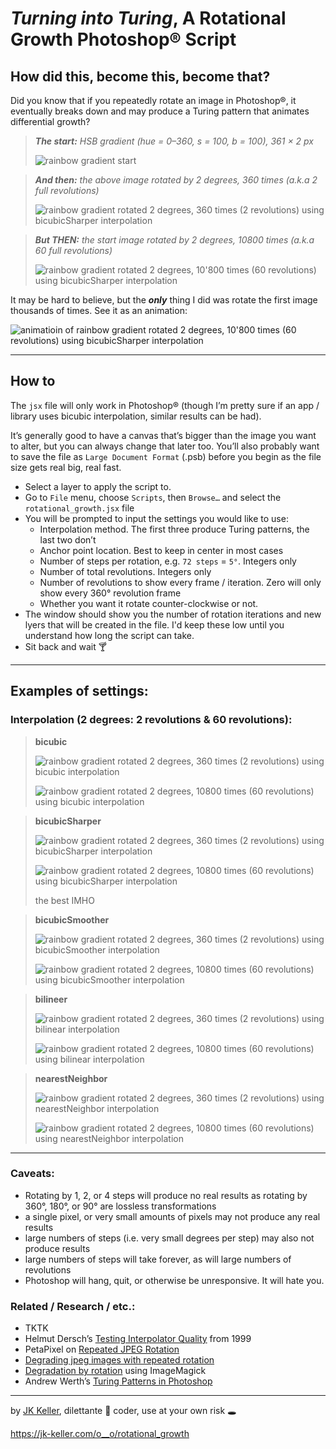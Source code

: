 # *Turning into Turing*, A Rotational Growth Photoshop® Script

## How did this, become this, become that?

Did you know that if you repeatedly rotate an image in Photoshop®, it eventually breaks down and may produce a Turing pattern that animates differential growth?

> ***The start:** HSB gradient (hue = 0–360, s = 100, b = 100), 361 × 2 px*
> 
> ![rainbow gradient start](zzz--example_images/hsb_361x2_rainbow-start.png)

> ***And then:** the above image rotated by 2 degrees, 360 times (a.k.a 2 full revolutions)*
> 
> ![rainbow gradient rotated 2 degrees, 360 times (2 revolutions) using bicubicSharper interpolation](zzz--example_images/hsb_361x2_rainbow-2deg-2rev-bicubicsharper.png)

> ***But THEN:** the start image rotated by 2 degrees, 10800 times (a.k.a 60 full revolutions)*
> 
> ![rainbow gradient rotated 2 degrees, 10'800 times (60 revolutions) using bicubicSharper interpolation](zzz--example_images/hsb_361x2_rainbow-2deg-60rev-bicubicsharper.png)

It may be hard to believe, but the ***only*** thing I did was rotate the first image thousands of times. See it as an animation:

![animatioin of rainbow gradient rotated 2 degrees, 10'800 times (60 revolutions) using bicubicSharper interpolation](zzz--example_images/hsb_361x2_rainbow-2deg-60rev-bicubicsharper-reduced.gif)

---

## How to

The `jsx` file will only work in Photoshop® (though I’m pretty sure if an app / library uses bicubic interpolation, similar results can be had).

It’s generally good to have a canvas that’s bigger than the image you want to alter, but you can always change that later too. You’ll also probably want to save the file as `Large Document Format` (.psb) before you begin as the file size gets real big, real fast.

- Select a layer to apply the script to.
- Go to `File` menu, choose `Scripts`, then `Browse…` and select the `rotational_growth.jsx` file
- You will be prompted to input the settings you would like to use:
    - Interpolation method. The first three produce Turing patterns, the last two don’t
    - Anchor point location. Best to keep in center in most cases
    - Number of steps per rotation, e.g. `72 steps` = `5°`. Integers only
    - Number of total revolutions. Integers only
    - Number of revolutions to show every frame / iteration. Zero will only show every 360° revolution frame
    - Whether you want it rotate counter-clockwise or not.
- The window should show you the number of rotation iterations and new lyers that will be created in the file. I'd keep these low until you understand how long the script can take.
- Sit back and wait 🍸

---

## Examples of settings:

### Interpolation (2 degrees: 2 revolutions & 60 revolutions):

> **bicubic**
>
> ![rainbow gradient rotated 2 degrees, 360 times (2 revolutions) using bicubic interpolation](zzz--example_images/hsb_361x2_rainbow-2deg-2rev-bicubic.png)
>
> ![rainbow gradient rotated 2 degrees, 10800 times (60 revolutions) using bicubic interpolation](zzz--example_images/hsb_361x2_rainbow-2deg-60rev-bicubic.png)

> **bicubicSharper**
>
> ![rainbow gradient rotated 2 degrees, 360 times (2 revolutions) using bicubicSharper interpolation](zzz--example_images/hsb_361x2_rainbow-2deg-2rev-bicubicsharper.png)
>
> ![rainbow gradient rotated 2 degrees, 10800 times (60 revolutions) using bicubicSharper interpolation](zzz--example_images/hsb_361x2_rainbow-2deg-60rev-bicubicsharper.png)
>
> the best IMHO

> **bicubicSmoother**
>
> ![rainbow gradient rotated 2 degrees, 360 times (2 revolutions) using bicubicSmoother interpolation](zzz--example_images/hsb_361x2_rainbow-2deg-2rev-bicubicsmoother.png)
>
> ![rainbow gradient rotated 2 degrees, 10800 times (60 revolutions) using bicubicSmoother interpolation](zzz--example_images/hsb_361x2_rainbow-2deg-60rev-bicubicsmoother.png)

> **bilineer**
>
> ![rainbow gradient rotated 2 degrees, 360 times (2 revolutions) using bilinear interpolation](zzz--example_images/hsb_361x2_rainbow-2deg-2rev-bilinear.png)
>
> ![rainbow gradient rotated 2 degrees, 10800 times (60 revolutions) using bilinear interpolation](zzz--example_images/hsb_361x2_rainbow-2deg-60rev-bilinear.png)

> **nearestNeighbor**
>
> ![rainbow gradient rotated 2 degrees, 360 times (2 revolutions) using nearestNeighbor interpolation](zzz--example_images/hsb_361x2_rainbow-2deg-2rev-nearestneighbor.png)
>
> ![rainbow gradient rotated 2 degrees, 10800 times (60 revolutions) using nearestNeighbor interpolation](zzz--example_images/hsb_361x2_rainbow-2deg-60rev-nearestneighbor.png)

---

### Caveats:

- Rotating by 1, 2, or 4 steps will produce no real results as rotating by 360°, 180°, or 90° are lossless transformations
- a single pixel, or very small amounts of pixels may not produce any real results
- large numbers of steps (i.e. very small degrees per step) may also not produce results
- large numbers of steps will take forever, as will large numbers of revolutions
- Photoshop will hang, quit, or otherwise be unresponsive. It will hate you.

### Related / Research / etc.:

- TKTK
- Helmut Dersch’s [Testing Interpolator Quality](https://www.panotools.org/dersch/interpolator/interpolator.html) from 1999
- PetaPixel on [Repeated JPEG Rotation](https://petapixel.com/2012/08/14/why-you-should-always-rotate-original-jpeg-photos-losslessly/)
- [Degrading jpeg images with repeated rotation](https://oioiiooixiii.blogspot.com/2019/08/degrading-jpeg-images-with-repeated.html)
- [Degradation by rotation](https://www.youtube.com/watch?v=YpT1pMgedcc) using ImageMagick
- Andrew Werth’s [Turing Patterns in Photoshop](https://archive.bridgesmathart.org/2015/bridges2015-459.pdf)

---

by [JK Keller](https://jk-keller.com), dilettante 🔮 coder, use at your own risk 🕳

https://jk-keller.com/o__o/rotational_growth
